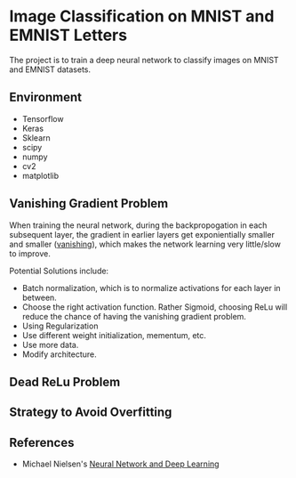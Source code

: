 # **Image Classification on MNIST and EMNIST Letters**
The project is to train a deep neural network to classify images on MNIST and EMNIST datasets.

## Environment

* Tensorflow
* Keras
* Sklearn
* scipy
* numpy
* cv2
* matplotlib

## Vanishing Gradient Problem
When training the neural network, during the backpropogation in each subsequent layer, the gradient in earlier layers get exponientially smaller and smaller ([vanishing](https://github.com/zmandyhe/image-classification-mnist-emnist-letters/blob/master/pic/vanishing-gradient.png)), which makes the network learning very little/slow to improve.  

Potential Solutions include:
- Batch normalization, which is to normalize activations for each layer in between. 
- Choose the right activation function. Rather Sigmoid, choosing ReLu will reduce the chance of having the vanishing gradient problem.
- Using Regularization
- Use different weight initialization, mementum, etc.
- Use more data.
- Modify architecture.

## Dead ReLu Problem

## Strategy to Avoid Overfitting

## References
* Michael Nielsen's [Neural Network and Deep Learning](http://neuralnetworksanddeeplearning.com/)
